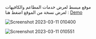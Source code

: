 موقع مبسط لعرض خدمات المطاعم والكافيهات
<br>
لعرض نسخة من الموقغ اضغط هنا : 
<a href="https://demo.mohatim.tech/cafe/">Demo</a>



![Screenshot 2023-03-11 010400](https://user-images.githubusercontent.com/127425170/224507941-94c41868-8518-4c11-8aad-a202bd99a037.png)




![Screenshot 2023-03-11 010551](https://user-images.githubusercontent.com/127425170/224507994-23d43d98-9bf2-4f78-8b49-8d60cfa405d2.png)



